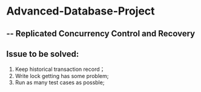 # Advanced-Database-Project
##  -- Replicated Concurrency Control and Recovery
##  Issue to be solved:
1. Keep historical transaction record；
2. Write lock getting has some problem;
3. Run as many test cases as possble;

